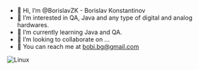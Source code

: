 - 👋 Hi, I’m @BorislavZK - Borislav Konstantinov
- 👀 I’m interested in QA, Java and any type of digital and analog hardwares.
- 🌱 I’m currently learning Java and QA.
- 💞️ I’m looking to collaborate on ...
- :e-mail: You can reach me at bobi.bg@gmail.com

![Linux](https://img.shields.io/badge/Linux-FCC624?style=for-the-badge&logo=linux&logoColor=black)

<!---
BorislavZK/BorislavZK is a ✨ special ✨ repository because its `README.md` (this file) appears on your GitHub profile.
You can click the Preview link to take a look at your changes.
--->
